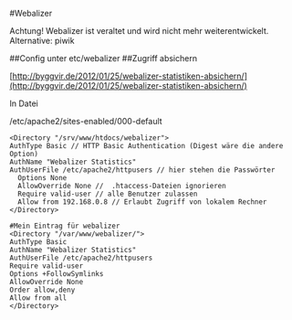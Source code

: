 #Webalizer

Achtung! Webalizer ist veraltet und wird nicht mehr weiterentwickelt.
Alternative: piwik

##Config
 unter etc/webalizer
##Zugriff absichern

[http://byggvir.de/2012/01/25/webalizer-statistiken-absichern/](http://byggvir.de/2012/01/25/webalizer-statistiken-absichern/) 

In Datei

/etc/apache2/sites-enabled/000-default 

    <Directory "/srv/www/htdocs/webalizer">
    AuthType Basic // HTTP Basic Authentication (Digest wäre die andere Option)  
    AuthName "Webalizer Statistics"
    AuthUserFile /etc/apache2/httpusers // hier stehen die Passwörter
      Options None
      AllowOverride None //  .htaccess-Dateien ignorieren   
      Require valid-user // alle Benutzer zulassen
      Allow from 192.168.0.8 // Erlaubt Zugriff von lokalem Rechner
    </Directory>  
    
    #Mein Eintrag für webalizer
    <Directory "/var/www/webalizer/">
    AuthType Basic
    AuthName "Webalizer Statistics"
    AuthUserFile /etc/apache2/httpusers
    Require valid-user
    Options +FollowSymlinks
    AllowOverride None
    Order allow,deny
    Allow from all
    </Directory>
